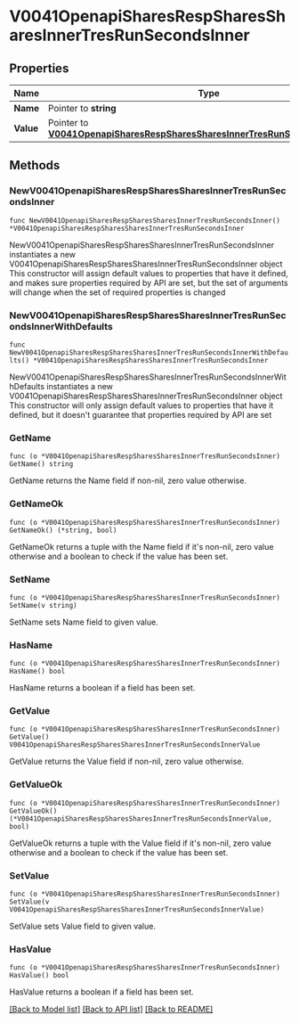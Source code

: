 # V0041OpenapiSharesRespSharesSharesInnerTresRunSecondsInner

## Properties

Name | Type | Description | Notes
------------ | ------------- | ------------- | -------------
**Name** | Pointer to **string** | TRES name | [optional] 
**Value** | Pointer to [**V0041OpenapiSharesRespSharesSharesInnerTresRunSecondsInnerValue**](V0041OpenapiSharesRespSharesSharesInnerTresRunSecondsInnerValue.md) |  | [optional] 

## Methods

### NewV0041OpenapiSharesRespSharesSharesInnerTresRunSecondsInner

`func NewV0041OpenapiSharesRespSharesSharesInnerTresRunSecondsInner() *V0041OpenapiSharesRespSharesSharesInnerTresRunSecondsInner`

NewV0041OpenapiSharesRespSharesSharesInnerTresRunSecondsInner instantiates a new V0041OpenapiSharesRespSharesSharesInnerTresRunSecondsInner object
This constructor will assign default values to properties that have it defined,
and makes sure properties required by API are set, but the set of arguments
will change when the set of required properties is changed

### NewV0041OpenapiSharesRespSharesSharesInnerTresRunSecondsInnerWithDefaults

`func NewV0041OpenapiSharesRespSharesSharesInnerTresRunSecondsInnerWithDefaults() *V0041OpenapiSharesRespSharesSharesInnerTresRunSecondsInner`

NewV0041OpenapiSharesRespSharesSharesInnerTresRunSecondsInnerWithDefaults instantiates a new V0041OpenapiSharesRespSharesSharesInnerTresRunSecondsInner object
This constructor will only assign default values to properties that have it defined,
but it doesn't guarantee that properties required by API are set

### GetName

`func (o *V0041OpenapiSharesRespSharesSharesInnerTresRunSecondsInner) GetName() string`

GetName returns the Name field if non-nil, zero value otherwise.

### GetNameOk

`func (o *V0041OpenapiSharesRespSharesSharesInnerTresRunSecondsInner) GetNameOk() (*string, bool)`

GetNameOk returns a tuple with the Name field if it's non-nil, zero value otherwise
and a boolean to check if the value has been set.

### SetName

`func (o *V0041OpenapiSharesRespSharesSharesInnerTresRunSecondsInner) SetName(v string)`

SetName sets Name field to given value.

### HasName

`func (o *V0041OpenapiSharesRespSharesSharesInnerTresRunSecondsInner) HasName() bool`

HasName returns a boolean if a field has been set.

### GetValue

`func (o *V0041OpenapiSharesRespSharesSharesInnerTresRunSecondsInner) GetValue() V0041OpenapiSharesRespSharesSharesInnerTresRunSecondsInnerValue`

GetValue returns the Value field if non-nil, zero value otherwise.

### GetValueOk

`func (o *V0041OpenapiSharesRespSharesSharesInnerTresRunSecondsInner) GetValueOk() (*V0041OpenapiSharesRespSharesSharesInnerTresRunSecondsInnerValue, bool)`

GetValueOk returns a tuple with the Value field if it's non-nil, zero value otherwise
and a boolean to check if the value has been set.

### SetValue

`func (o *V0041OpenapiSharesRespSharesSharesInnerTresRunSecondsInner) SetValue(v V0041OpenapiSharesRespSharesSharesInnerTresRunSecondsInnerValue)`

SetValue sets Value field to given value.

### HasValue

`func (o *V0041OpenapiSharesRespSharesSharesInnerTresRunSecondsInner) HasValue() bool`

HasValue returns a boolean if a field has been set.


[[Back to Model list]](../README.md#documentation-for-models) [[Back to API list]](../README.md#documentation-for-api-endpoints) [[Back to README]](../README.md)


